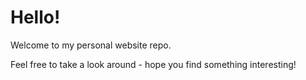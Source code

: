 # Hello!

Welcome to my personal website repo.

Feel free to take a look around - hope you find something interesting!
